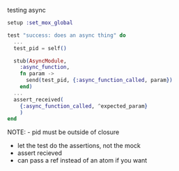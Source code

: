 testing async
```elixir [0|5|10|13-15|]
setup :set_mox_global

test "success: does an async thing" do
  ...
  test_pid = self()

  stub(AsyncModule,
    :async_function,
    fn param ->
      send(test_pid, {:async_function_called, param})
    end)
  ...
  assert_received(
    {:async_function_called, ^expected_param}
    ) 
end
```
NOTE:
- pid must be outside of closure
- let the test do the assertions, not the mock
- assert recieved
- can pass a ref instead of an atom if you want
